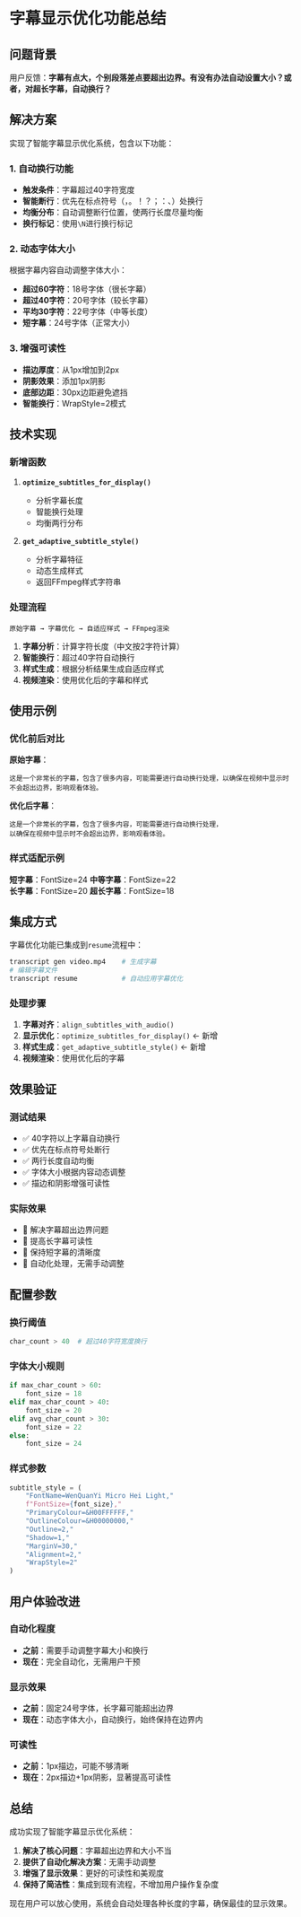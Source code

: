 # 字幕显示优化功能总结

## 问题背景

用户反馈：**字幕有点大，个别段落差点要超出边界。有没有办法自动设置大小？或者，对超长字幕，自动换行？**

## 解决方案

实现了智能字幕显示优化系统，包含以下功能：

### 1. 自动换行功能
- **触发条件**：字幕超过40字符宽度
- **智能断行**：优先在标点符号（，。！？；：、）处换行
- **均衡分布**：自动调整断行位置，使两行长度尽量均衡
- **换行标记**：使用`\N`进行换行标记

### 2. 动态字体大小
根据字幕内容自动调整字体大小：
- **超过60字符**：18号字体（很长字幕）
- **超过40字符**：20号字体（较长字幕）
- **平均30字符**：22号字体（中等长度）
- **短字幕**：24号字体（正常大小）

### 3. 增强可读性
- **描边厚度**：从1px增加到2px
- **阴影效果**：添加1px阴影
- **底部边距**：30px边距避免遮挡
- **智能换行**：WrapStyle=2模式

## 技术实现

### 新增函数

1. **`optimize_subtitles_for_display()`**
   - 分析字幕长度
   - 智能换行处理
   - 均衡两行分布

2. **`get_adaptive_subtitle_style()`**
   - 分析字幕特征
   - 动态生成样式
   - 返回FFmpeg样式字符串

### 处理流程

```
原始字幕 → 字幕优化 → 自适应样式 → FFmpeg渲染
```

1. **字幕分析**：计算字符长度（中文按2字符计算）
2. **智能换行**：超过40字符自动换行
3. **样式生成**：根据分析结果生成自适应样式
4. **视频渲染**：使用优化后的字幕和样式

## 使用示例

### 优化前后对比

**原始字幕**：
```
这是一个非常长的字幕，包含了很多内容，可能需要进行自动换行处理，以确保在视频中显示时不会超出边界，影响观看体验。
```

**优化后字幕**：
```
这是一个非常长的字幕，包含了很多内容，可能需要进行自动换行处理，
以确保在视频中显示时不会超出边界，影响观看体验。
```

### 样式适配示例

**短字幕**：FontSize=24
**中等字幕**：FontSize=22  
**长字幕**：FontSize=20
**超长字幕**：FontSize=18

## 集成方式

字幕优化功能已集成到`resume`流程中：

```bash
transcript gen video.mp4    # 生成字幕
# 编辑字幕文件
transcript resume           # 自动应用字幕优化
```

### 处理步骤

1. **字幕对齐**：`align_subtitles_with_audio()`
2. **显示优化**：`optimize_subtitles_for_display()` ← 新增
3. **样式生成**：`get_adaptive_subtitle_style()` ← 新增
4. **视频渲染**：使用优化后的字幕

## 效果验证

### 测试结果
- ✅ 40字符以上字幕自动换行
- ✅ 优先在标点符号处断行
- ✅ 两行长度自动均衡
- ✅ 字体大小根据内容动态调整
- ✅ 描边和阴影增强可读性

### 实际效果
- 🎯 解决字幕超出边界问题
- 🎯 提高长字幕可读性
- 🎯 保持短字幕的清晰度
- 🎯 自动化处理，无需手动调整

## 配置参数

### 换行阈值
```python
char_count > 40  # 超过40字符宽度换行
```

### 字体大小规则
```python
if max_char_count > 60:
    font_size = 18
elif max_char_count > 40:
    font_size = 20
elif avg_char_count > 30:
    font_size = 22
else:
    font_size = 24
```

### 样式参数
```python
subtitle_style = (
    "FontName=WenQuanYi Micro Hei Light,"
    f"FontSize={font_size},"
    "PrimaryColour=&H00FFFFFF,"
    "OutlineColour=&H00000000,"
    "Outline=2,"
    "Shadow=1,"
    "MarginV=30,"
    "Alignment=2,"
    "WrapStyle=2"
)
```

## 用户体验改进

### 自动化程度
- **之前**：需要手动调整字幕大小和换行
- **现在**：完全自动化，无需用户干预

### 显示效果
- **之前**：固定24号字体，长字幕可能超出边界
- **现在**：动态字体大小，自动换行，始终保持在边界内

### 可读性
- **之前**：1px描边，可能不够清晰
- **现在**：2px描边+1px阴影，显著提高可读性

## 总结

成功实现了智能字幕显示优化系统：

1. **解决了核心问题**：字幕超出边界和大小不当
2. **提供了自动化解决方案**：无需手动调整
3. **增强了显示效果**：更好的可读性和美观度
4. **保持了简洁性**：集成到现有流程，不增加用户操作复杂度

现在用户可以放心使用，系统会自动处理各种长度的字幕，确保最佳的显示效果。
